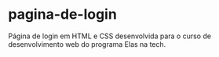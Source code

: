 # pagina-de-login
Página de login em HTML e CSS desenvolvida para o curso de desenvolvimento web do programa Elas na tech.
